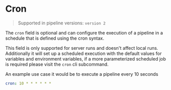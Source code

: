# Cron

> Supported in pipeline versions: `version 2`

The `cron` field is optional and can configure the execution of a pipeline in a schedule that is defined using the cron syntax.

This field is only supported for server runs and doesn't affect local runs. Additionally it will set up a scheduled execution with the default values for variables and environment variables, if a more parameterized scheduled job is required please visit the `cron` cli subcommand.

An example use case it would be to execute a pipeline every 10 seconds
```yaml
cron: 10 * * * * * *
```
